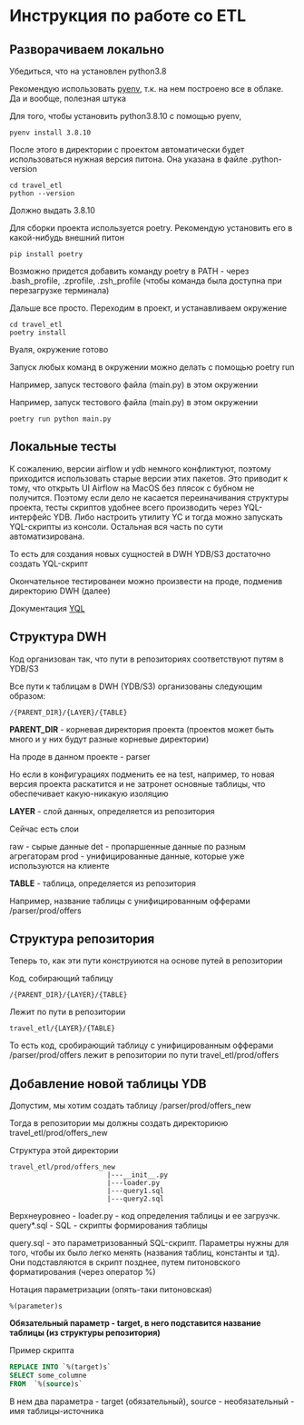 # Инструкция по работе со ETL

## Разворачиваем локально

Убедиться, что на установлен python3.8

Рекомендую использовать [pyenv](https://github.com/pyenv/pyenv), т.к. на нем построено все в облаке. Да и вообще, полезная штука

Для того, чтобы установить python3.8.10 с помощью pyenv, 

```shell
pyenv install 3.8.10
```

После этого в директории с проектом автоматически будет использоваться нужная версия питона. Она указана в файле .python-version

```shell
cd travel_etl
python --version
```

Должно выдать 3.8.10

Для сборки проекта используется poetry. Рекомендую установить его в какой-нибудь внешний питон

```shell
pip install poetry
```

Возможно придется добавить команду poetry в PATH - через .bash_profile, .zprofile, .zsh_profile (чтобы команда была доступна при перезагрузке терминала)

Дальше все просто. Переходим в проект, и устанавливаем окружение

```shell
cd travel_etl
poetry install
```

Вуаля, окружение готово

Запуск любых команд в окружении можно делать с помощью poetry run

Например, запуск тестового файла (main.py) в этом окружении

Например, запуск тестового файла (main.py) в этом окружении

```shell
poetry run python main.py
```

## Локальные тесты

К сожалению, версии airflow и ydb немного конфликтуют, поэтому приходится использовать старые версии этих пакетов. Это приводит к тому, что открыть UI Airflow на MacOS без плясок с бубном не получится. Поэтому если дело не касается переиначивания структуры проекта, тесты скриптов удобнее всего производить через YQL-интерфейс YDB. Либо настроить утилиту YC и тогда можно запускать YQL-скрипты из консоли. Остальная вся часть по сути автоматизирована.

То есть для создания новых сущностей в DWH YDB/S3 достаточно создать YQL-скрипт

Окончательное тестированеи можно произвести на проде, подменив директорию DWH (далее)

Документация [YQL](https://ydb.tech/en/docs/yql/reference/)


## Структура DWH

Код организован так, что пути в репозиториях соответствуют путям в YDB/S3

Все пути к таблицам в DWH (YDB/S3) организованы следующим образом:

```
/{PARENT_DIR}/{LAYER}/{TABLE}
```

**PARENT_DIR** - корневая директория проекта (проектов может быть много и у них будут разные корневые директории)

На проде в данном проекте - parser

Но если в конфигурациях подменить ее на test, например, то новая версия проекта раскатится и не затронет основные таблицы, что обеспечивает какую-никакую изоляцию

**LAYER** - слой данных, определяется из репозитория

Сейчас есть слои

raw - сырые данные
det - пропаршенные данные по разным агрегаторам
prod - унифицированные данные, которые уже используются на клиенте


**TABLE** - таблица, определяется из репозитория

Например, название таблицы с унифицированным офферами /parser/prod/offers

## Структура репозитория

Теперь то, как эти пути конструиются на основе путей в репозитории

Код, собирающий таблицу

```
/{PARENT_DIR}/{LAYER}/{TABLE}
```

Лежит по пути в репозитории

```
travel_etl/{LAYER}/{TABLE}
```

То есть код, сробирающий таблицу с унифицированным офферами /parser/prod/offers лежит в репозитории по пути travel_etl/prod/offers


## Добавление новой таблицы YDB

Допустим, мы хотим создать таблицу /parser/prod/offers_new

Тогда в репозитории мы должны создать директориюю travel_etl/prod/offers_new

Структура этой директории

```
travel_etl/prod/offers_new
                        |---__init__.py
                        |---loader.py
                        |---query1.sql
                        |---query2.sql
```

Верхнеуровнео - loader.py - код определения таблицы и ее загрузчк. query*.sql - SQL - скрипты формирования таблицы

query.sql - это параметризованный SQL-скрипт. Параметры нужны для того, чтобы их было легко менять (названия таблиц, константы и тд). Они подставляются в скрипт позднее, путем питоновского форматирования (через оператор %)

Нотация параметризации (опять-таки питоновская)

```
%(parameter)s
```

**Обязательный параметр - target, в него подставится название таблицы (из структуры репозитория)**

Пример скрипта

```sql
REPLACE INTO `%(target)s`
SELECT some_columne
FROM  `%(source)s`
```

В нем два параметра - target (обязательный), source - необязательный - имя таблицы-источника



